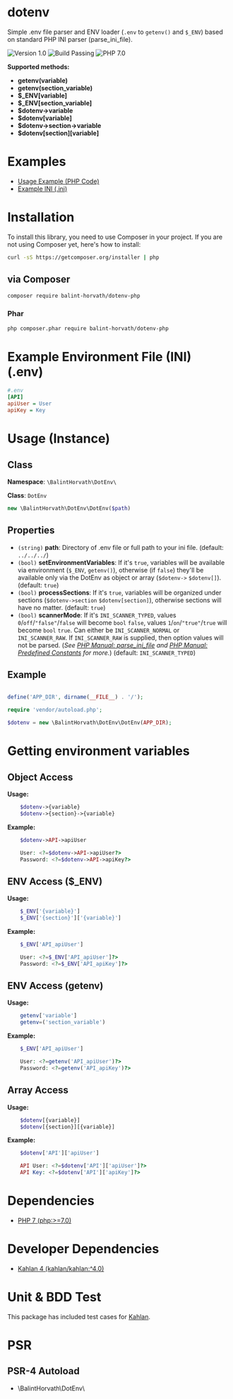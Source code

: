 # dotenv
Simple .env file parser and ENV loader (`.env` to `getenv()` and `$_ENV`) based on standard PHP INI parser (parse_ini_file).

![Version 1.0](https://img.shields.io/badge/version-1.0-yellow.svg)
![Build Passing](https://img.shields.io/badge/build-passing-green.svg)
![PHP 7.0](https://img.shields.io/badge/php-7.0-blue.svg)

**Supported methods:**
- **getenv(variable)**
- **getenv(section_variable)**
- **$_ENV[variable]**
- **$_ENV[section_variable]**
- **$dotenv->variable**
- **$dotenv[variable]**
- **$dotenv->section->variable**
- **$dotenv[section][variable]**

# Examples
- [Usage Example (PHP Code)](/examples/usage.php)
- [Example INI (.ini)](/examples/.env)

# Installation

To install this library, you need to use Composer in your project. If you are not using Composer yet, here's how to install:

```bash
curl -sS https://getcomposer.org/installer | php
```

## via Composer

```bash
composer require balint-horvath/dotenv-php
```

### Phar
```bash
php composer.phar require balint-horvath/dotenv-php
```

# Example Environment File (INI) (.env)

```ini
#.env
[API]
apiUser = User
apiKey = Key
```

# Usage (Instance)

## Class

**Namespace**: `\BalintHorvath\DotEnv\`

**Class**: `DotEnv`

```php
new \BalintHorvath\DotEnv\DotEnv($path)
```

## Properties
- `(string)` **path**: Directory of .env file or full path to your ini file. (default: `../../../`)
- `(bool)` **setEnvironmentVariables**: If it's `true`, variables will be available via environment (`$_ENV`, `getenv()`), otherwise (if `false`) they'll be available only via the DotEnv as object or array (`$dotenv->` `$dotenv[]`). (default: `true`)
- `(bool)` **processSections**: If it's `true`, variables will be organized under sections (`$dotenv->section` `$dotenv[section]`), otherwise sections will have no matter. (default: `true`)
- `(bool)` **scannerMode**: If it's `INI_SCANNER_TYPED`, values `0`/`off`/`"false"`/`false` will become `bool` `false`, values `1`/`on`/`"true"`/`true` will become `bool` `true`. Can either be `INI_SCANNER_NORMAL` or `INI_SCANNER_RAW`. If `INI_SCANNER_RAW` is supplied, then option values will not be parsed. 
(*See [PHP Manual: parse_ini_file](http://php.net/manual/en/function.parse-ini-file.php) and [PHP Manual: Predefined Constants](http://php.net/manual/en/filesystem.constants.php) for more.*)
(default: `INI_SCANNER_TYPED`)

## Example
```php

define('APP_DIR', dirname(__FILE__) . '/');

require 'vendor/autoload.php';

$dotenv = new \BalintHorvath\DotEnv\DotEnv(APP_DIR);

```

# Getting environment variables

## Object Access

**Usage:**
```php
    $dotenv->{variable}
    $dotenv->{section}->{variable}
```

**Example:**
```php
    $dotenv->API->apiUser
```

```php
    User: <?=$dotenv->API->apiUser?>
    Password: <?=$dotenv->API->apiKey?>
```



## ENV Access ($_ENV)

**Usage:**
```php
    $_ENV['{variable}']
    $_ENV['{section}']['{variable}']
```

**Example:**
```php
    $_ENV['API_apiUser']
```
```php
    User: <?=$_ENV['API_apiUser']?>
    Password: <?=$_ENV['API_apiKey']?>
```

## ENV Access (getenv)

**Usage:**
```php
    getenv['variable']
    getenv=('section_variable')
```

**Example:**
```php
    $_ENV['API_apiUser']
```
```php
    User: <?=getenv('API_apiUser')?>
    Password: <?=getenv('API_apiKey')?>
```

## Array Access

**Usage:**
```php
    $dotenv[{variable}]
    $dotenv[{section}][{variable}]
```

**Example:**
```php
    $dotenv['API']['apiUser']
```
```php
    API User: <?=$dotenv['API']['apiUser']?>
    API Key: <?=$dotenv['API']['apiKey']?>
```


# Dependencies
- [PHP 7 (php:>=7.0)](http://php.net/)

# Developer Dependencies
- [Kahlan 4 (kahlan/kahlan:^4.0)]((https://kahlan.github.io/docs/))

# Unit & BDD Test
This package has included test cases for [Kahlan](https://kahlan.github.io/docs/).


# PSR

## PSR-4 Autoload
- \\BalintHorvath\\DotEnv\\
